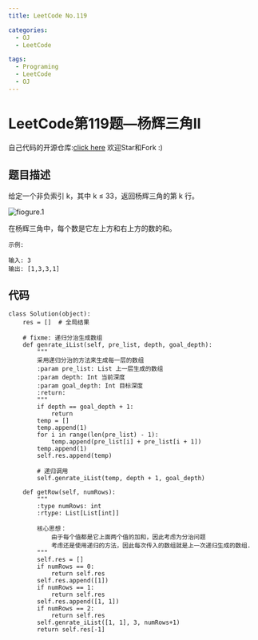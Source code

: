 ```yaml
---
title: LeetCode No.119

categories:
  - OJ
  - LeetCode

tags:
  - Programing
  - LeetCode
  - OJ
---
```



# LeetCode第119题—杨辉三角II
自己代码的开源仓库:[click here](https://github.com/zs670980918/LeetCode_Coding_Record)  欢迎Star和Fork :)

## 题目描述
给定一个非负索引 k，其中 k ≤ 33，返回杨辉三角的第 k 行。

![fiogure.1](https://upload.wikimedia.org/wikipedia/commons/0/0d/PascalTriangleAnimated2.gif)

在杨辉三角中，每个数是它左上方和右上方的数的和。
```
示例:

输入: 3
输出: [1,3,3,1]
```

## 代码
```
class Solution(object):
    res = []  # 全局结果

    # fixme: 递归分治生成数组
    def genrate_iList(self, pre_list, depth, goal_depth):
        """
        采用递归分治的方法来生成每一层的数组
        :param pre_list: List 上一层生成的数组
        :param depth: Int 当前深度
        :param goal_depth: Int 目标深度
        :return:
        """
        if depth == goal_depth + 1:
            return
        temp = []
        temp.append(1)
        for i in range(len(pre_list) - 1):
            temp.append(pre_list[i] + pre_list[i + 1])
        temp.append(1)
        self.res.append(temp)

        # 递归调用
        self.genrate_iList(temp, depth + 1, goal_depth)

    def getRow(self, numRows):
        """
        :type numRows: int
        :rtype: List[List[int]]

        核心思想：
            由于每个值都是它上面两个值的加和，因此考虑为分治问题
            考虑还是使用递归的方法，因此每次传入的数组就是上一次递归生成的数组.
        """
        self.res = []
        if numRows == 0:
            return self.res
        self.res.append([1])
        if numRows == 1:
            return self.res
        self.res.append([1, 1])
        if numRows == 2:
            return self.res
        self.genrate_iList([1, 1], 3, numRows+1)
        return self.res[-1]
```